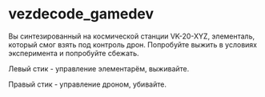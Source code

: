 # vezdecode_gamedev

Вы синтезированный на космической станции VK-20-XYZ, элементаль, который смог взять под контроль дрон. Попробуйте выжить в условиях эксперимента и попробуйте сбежать.


Левый стик - управление элементарём, выживайте.

Правый стик - управление дроном, убивайте.
